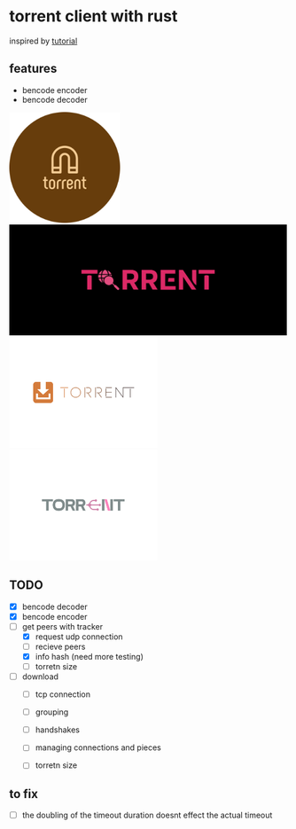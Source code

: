 # torrent client with rust

inspired by
[tutorial](https://allenkim67.github.io/programming/2016/05/04/how-to-make-your-own-bittorrent-client.html)


## features
- bencode encoder
- bencode decoder


<img height='200' src='./logos/logo.svg'>
<img height='200' src='./logos/logo1.svg'>
<img height='200' src='./logos/logo2.svg'>
<img height='200' src='./logos/logo3.svg'>











## TODO
- [x] bencode decoder
- [x] bencode encoder
- [ ] get peers with tracker
    - [x] request udp connection
    - [ ] recieve peers
    - [x] info hash (need more testing)
    - [ ] torretn size
- [ ] download
    - [ ] tcp connection
    - [ ] grouping
    - [ ] handshakes
    - [ ] managing connections and pieces
    - [ ] torretn size



## to fix
- [ ] the doubling of the timeout duration doesnt effect the actual timeout
